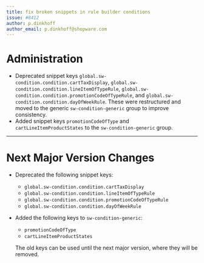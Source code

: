 ```yaml
---
title: fix broken snippets in rule builder conditions
issue: #8412
author: p.dinkhoff
author_email: p.dinkhoff@shopware.com
---
```

# Administration

* Deprecated snippet keys `global.sw-condition.condition.cartTaxDisplay`, `global.sw-condition.condition.lineItemOfTypeRule`, `global.sw-condition.condition.promotionCodeOfTypeRule`, and `global.sw-condition.condition.dayOfWeekRule`. These were restructured and moved to the generic `sw-condition-generic` group to improve consistency.
* Added snippet keys `promotionCodeOfType` and `cartLineItemProductStates` to the `sw-condition-generic` group.

___

# Next Major Version Changes

* Deprecated the following snippet keys:
    - `global.sw-condition.condition.cartTaxDisplay`
    - `global.sw-condition.condition.lineItemOfTypeRule`
    - `global.sw-condition.condition.promotionCodeOfTypeRule`
    - `global.sw-condition.condition.dayOfWeekRule`

* Added the following keys to `sw-condition-generic`:
    - `promotionCodeOfType`
    - `cartLineItemProductStates`

  The old keys can be used until the next major version, where they will be removed.
